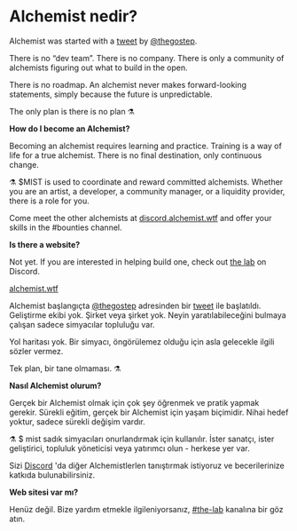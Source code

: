 # Alchemist nedir?

Alchemist was started with a [tweet](https://twitter.com/thegostep/status/1358159173440184322?s=20) by [@thegostep](https://twitter.com/thegostep).

There is no “dev team”. There is no company. There is only a community of alchemists figuring out what to build in the open.

There is no roadmap. An alchemist never makes forward-looking statements, simply because the future is unpredictable.

The only plan is there is no plan ⚗️

**How do I become an Alchemist?**

Becoming an alchemist requires learning and practice. Training is a way of life for a true alchemist. There is no final destination, only continuous change.

⚗️ $MIST is used to coordinate and reward committed alchemists. Whether you are an artist, a developer, a community manager, or a liquidity provider, there is a role for you.

Come meet the other alchemists at [discord.alchemist.wtf](http://discord.alchemist.wtf) and offer your skills in the \#bounties channel.

**Is there a website?**

Not yet. If you are interested in helping build one, check out [the lab](https://discord.gg/UQB4MwG4c8) on Discord.



[alchemist.wtf](http://alchemist.wtf/)

Alchemist başlangıçta [@thegostep](https://twitter.com/thegostep) adresinden bir [tweet](https://twitter.com/thegostep/status/1358159173440184322?s=20) ile başlatıldı.  
Geliştirme ekibi yok. Şirket veya şirket yok. Neyin yaratılabileceğini bulmaya çalışan sadece simyacılar topluluğu var.

Yol haritası yok. Bir simyacı, öngörülemez olduğu için asla gelecekle ilgili sözler vermez.

Tek plan, bir tane olmaması. ⚗

**Nasıl Alchemist olurum?**

Gerçek bir Alchemist olmak için çok şey öğrenmek ve pratik yapmak gerekir. Sürekli eğitim, gerçek bir Alchemist için yaşam biçimidir. Nihai hedef yoktur, sadece sürekli değişim vardır.

⚗️ $ mist sadık simyacıları onurlandırmak için kullanılır. İster sanatçı, ister geliştirici, topluluk yöneticisi veya yatırımcı olun - herkese yer var.

Sizi [Discord](http://discord.alchemist.wtf/) 'da diğer Alchemistlerlen tanıştırmak istiyoruz ve becerilerinize katkıda bulunabilirsiniz.

**Web sitesi var mı?**

Henüz değil. Bize yardım etmekle ilgileniyorsanız, [\#the-lab](https://discord.gg/UQB4MwG4c8) kanalına bir göz atın.

